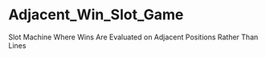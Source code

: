 # Adjacent_Win_Slot_Game
Slot Machine Where Wins Are Evaluated on Adjacent Positions Rather Than Lines
